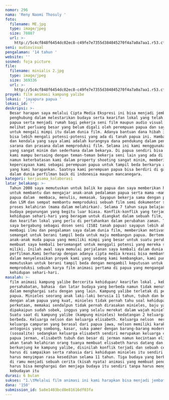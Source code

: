 ```yaml
---
nomor: 296
nama: 'Reny Naomi Thosuly '
foto:
  filename: ME.jpg
  type: image/jpeg
  size: 78887
  url: >-
    http://5c4cf848f6454dc02ec8-c49fe7e7355d384845270f4a7a0a7aa1.r53.cf2.rackcdn.com/b1ce416f-6d0a-429d-ac96-6cb4172b3658/ME.jpg
seni: audiovisual
pengalaman: '14 tahun '
website: ''
sosmed: foja picture
file:
  filename: minialis 2.jpg
  type: image/jpeg
  size: 369336
  url: >-
    http://5c4cf848f6454dc02ec8-c49fe7e7355d384845270f4a7a0a7aa1.r53.cf2.rackcdn.com/864a2138-9b1a-4030-9804-2b27c3914c17/minialis%202.jpg
proyek: film animasi kampung yalibe
lokasi: 'jayapura papua '
lokasi_id: ''
deskripsi: >-
  Besar harapan saya melalui Cipta Media Ekspresi ini bisa menjadi jembatan
  penghubung dalam melestarikan budaya serta kearifan lokal yang telah ada di
  papua serta menjadi rumah bagi pekerja seni film maupun audio visual. Saya
  melihat perluang besar yang belum digali oleh perempuan papua dan saya mau
  untuk mengali mimpi itu dalam dunia film. Adanya bantuan dana hibah ini saya
  bisa lebih mengali potensi-potensi yang ada di tanah papua ini. Hambatan saya
  dan kendala yang saya alami adalah kurangnya dana pendukung dalam penyediaan
  sarana dan prasana dalam memproduksi film. Selama ini kami menggunakan alat
  yang sangat minim dan sederhana dalam bekarya. Di papua sendiri bisa dikatakan
  kami mampu bersaing dengan teman-teman bekerja seni lain yang ada di indonesia
  namun keterbatasan kami dalam property shooting sangat minim, memberikan
  kepercayaan kami sebagai perempuan papua untuk tampil beda berkarya adalah hal
  yang kami harapankan. Saatnya kami perempuan papua bisa berdiri di garis depan
  dalam dunia perfilman baik di indonesia maupun mancanegara. 
kategori: kerjasama_kolaborasi
latar_belakang: >-
  Tahun 2008 saya memutuskan untuk balik ke papua dan saya memberikan hidup
  untuk membantu dan mengajar anak-anak pedalaman papua serta mama –mama asli
  papua dalam  membaca, menulis, memasak. Sayapun bekerja sama dengan pemerintah
  dan LSM dan sempat membantu memproduksi sebuah film semi dokumenter soal
  proses kelahiran (mama dalam melahirkan). Selama 7 tahun saya belajar mengenal
  budaya pegunungan yang begitu luar biasa. Konflik-konflik yang terjadi dalam
  kehidupan sehari-hari yang beragam untuk diangkat dalam sebuah film, budaya
  dan kearifan lokal yang perlu di pertahankan dalam perubahan zaman. Tahun 2016
  saya bergabung sebagai dosen seni (ISBI tanah papua) sayapun lebih aktif dalam
  membagi ilmu dan pengalaman saya dalam dunia film, memberikan motivasi serta
  semangat untuk berani tampil beda untuk maju membangun papua. Bertemu
  anak-anak muda papua yang memiliki mimpi yang besar untuk suatu perubahan
  membuat saya kembali bersemangat untuk menggali potensi yang mereka sudah
  miliki. Inilah awal saya memulai perjalanan saya kembali dalam dunia
  perfilman.Kami berharap dengan adanya cipta media kreasi bisa membantu kami
  dalam menyelesaikan proyek kami yang sedang kami kembangkan, kami pun
  memutuskan untuk berani tampil beda dengan mengambil keputusan untuk
  memproduksi sebuah karya film animasi pertama di papua yang mengangakat soal
  kehidupan sehari-hari.
masalah: >-
  film animasi kampung yalibe Bercerita kehidupan/ kearifan lokal , kebudayaan,
  persahabatan, bahasa  dan latar budaya yang berbeda namun tidak menutup mata
  dalam menghargai satu dengan yang lain. Kampung yalibe terletak di pedalaman
  papua. Minieles seorang anak laki-laki berusia 11 tahun, tubuh dan besar
  dengan alam papua yang kuat, minieles tidak pernah tahu soal kehidupan
  perkotaan, memakai sendalpun tidak pernah dirasakan minieles, baju yang
  dipakaipun sudah sobek, inggus yang selalu merekat dalam wajah minieles. 
  Suatu saat di kampung yalibe (kampung minieles) kedatangan 2 keluarga yang
  berbeda. Keluarga nelson dan keluarga elisabeth. Keluarga nelson  merupakan
  keluarga campuran yang berasal dari papua jawa, nelson memiliki karaktek
  antogonis yang sombong, kasar, suka pamer dengan barang-barang modern
  (sosoalite) sedangkan keluarga elisabeth sendiri merupakan keluarga campuran
  papua jerman, elisabeth tubuh dan besar di jerman namun kecintaan elisabeth
  akan tanah kelahiran orang tuanya membuat elisabeth harus datang dan
  berkunjung ke kampung yalibe, disinilah konflik terjadi dan sebuah cerita
  harus di sampaikan serta rahasia dari kehidupan minieles itu sendiri yang
  harus menyimpan rasa kesedihan selama 11 tahun. Tiga budaya yang berbeda harus
  di ramu menjadi sebuah cerita (kisah nyata) animasi yang membuat penonton
  harus bisa menghargai dan menjaga budaya itu sendiri tanpa harus mengubah
  kebudayan itu
durasi: 6 bulan
sukses: "1.\tMelalui film animasi ini kami harapkan bisa menjadi jembatan penghubung antar lintas generasi.\r\n2.\tMemberikan peluang kepada para kaum wanita dalam berimajinasi bukan saja bagi kaum pria tapi wanita juga bisa trampil dalam dunia perfilman \r\n3.\tMenjadi wadah dan prasarana sebagai rumah produksi yang memproduksi berbagai cerita film baik animasi, fiksi , dokumenter, iklan, layanan masyarakat maupun penyuluhan.\r\n4.\tMengakat kehidupan serta kearifan lokal yang di miliki oleh suku-suku yang ada di papua secara garis besar.\r\n5.\tMenjadi wadah dan tempat berkreasi anak muda di papua.\r\n6.\tMenggakat kembali kisah-kisah sejarah budaya papua yang hampir punah. \r\n7.\tMendorong bakat terpedam anak muda papua dalam bekarya.\r\n8.\tMenumbuhkan rasa cinta dan menghargai  akan budaya lokal dan kearifan budaya papua. \r\n"
dana: '150'
submission_id: 5a8e1403bcd8e81616df03fa
---
```

